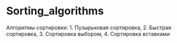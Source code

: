 # Sorting_algorithms
 Алгоритмы сортировки: 1. Пузырьковая сортировка, 2. Быстрая сортировка, 3. Сортировка выбором, 4. Сортировка вставками
